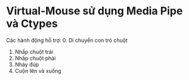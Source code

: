 # Virtual-Mouse sử dụng Media Pipe và Ctypes

Các hành động hỗ trợ:
0. Di chuyển con trỏ chuột
1. Nhấp chuột trái
2. Nhấp chuột phải
4. Nháy đúp
5. Cuộn lên và xuống

